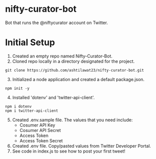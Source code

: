 # nifty-curator-bot
Bot that runs the @niftycurator account on Twitter. 

# Initial Setup
1. Created an empty repo named Nifty-Curator-Bot. 
2. Cloned repo locally in a directory designated for the project. 
```
git clone https://github.com/ashtilawat23/nifty-curator-bot.git
```
3. Initialized a node application and created a default package.json.
```
npm init -y
```
4. Installed 'dotenv' and 'twitter-api-client'. 
```
npm i dotenv
npm i twitter-api-client
```
5. Created .env.sample file. The values that you need include: 
    - Cosumer API Key
    - Cosumer API Secret
    - Access Token
    - Access Token Secret
6. Created .env file. Copy/pasted values from Twitter Developer Portal.
7. See code in index.js to see how to post your first tweet!
